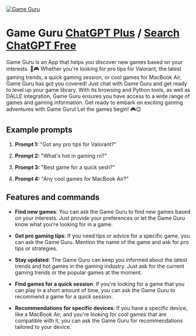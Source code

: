 
[![Game Guru](https://files.oaiusercontent.com/file-AU9YFJckF8vMrUm3X4RBFNZA?se=2123-10-16T06%3A23%3A40Z&sp=r&sv=2021-08-06&sr=b&rscc=max-age%3D31536000%2C%20immutable&rscd=attachment%3B%20filename%3Da2035c23-a1af-4100-92b4-3eb90aa7886f.png&sig=XJ7ictX7LQJrM2zeI1tQD3MybHD57/p8T39K8U6%2Ba5M%3D)](https://chat.openai.com/g/g-TzXkFPbqO-game-guru)

# Game Guru [ChatGPT Plus](https://chat.openai.com/g/g-TzXkFPbqO-game-guru) / [Search ChatGPT Free](https://gptcall.net/index.html#/?search=Game%20Guru)

Game Guru is an App that helps you discover new games based on your interests. 🚀🎮 Whether you're looking for pro tips for Valorant, the latest gaming trends, a quick gaming session, or cool games for MacBook Air, Game Guru has got you covered! Just chat with Game Guru and get ready to level up your game library. With its browsing and Python tools, as well as DALLE integration, Game Guru ensures you have access to a wide range of games and gaming information. Get ready to embark on exciting gaming adventures with Game Guru! Let the games begin! 🎮😉

## Example prompts

1. **Prompt 1:** "Got any pro tips for Valorant?"

2. **Prompt 2:** "What's hot in gaming rn?"

3. **Prompt 3:** "Best game for a quick sesh?"

4. **Prompt 4:** "Any cool games for MacBook Air?"

## Features and commands

- **Find new games**: You can ask the Game Guru to find new games based on your interests. Just provide your preferences or let the Game Guru know what you're looking for in a game.

- **Get pro gaming tips**: If you need tips or advice for a specific game, you can ask the Game Guru. Mention the name of the game and ask for pro tips or strategies.

- **Stay updated**: The Game Guru can keep you informed about the latest trends and hot games in the gaming industry. Just ask for the current gaming trends or the popular games at the moment.

- **Find games for a quick session**: If you're looking for a game that you can play in a short amount of time, you can ask the Game Guru to recommend a game for a quick session.

- **Recommendations for specific devices**: If you have a specific device, like a MacBook Air, and you're looking for cool games that are compatible with it, you can ask the Game Guru for recommendations tailored to your device.


